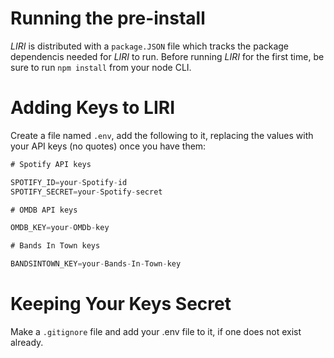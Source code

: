 # Running the pre-install

_LIRI_ is distributed with a `package.JSON` file which tracks the package dependencis needed for _LIRI_ to run. Before running _LIRI_ for the first time, be sure to run `npm install` from your node CLI.

# Adding Keys to LIRI

Create a file named `.env`, add the following to it, replacing the values with your API keys (no quotes) once you have them:

```js
# Spotify API keys

SPOTIFY_ID=your-Spotify-id
SPOTIFY_SECRET=your-Spotify-secret

# OMDB API keys

OMDB_KEY=your-OMDb-key

# Bands In Town keys

BANDSINTOWN_KEY=your-Bands-In-Town-key

```

# Keeping Your Keys Secret

Make a `.gitignore` file and add your .env file to it, if one does not exist already.
